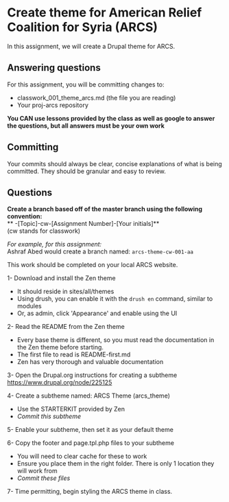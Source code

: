 # Create theme for American Relief Coalition for Syria (ARCS)
In this assignment, we will create a Drupal theme for ARCS.

## Answering questions
For this assignment, you will be committing changes to:
- classwork_001_theme_arcs.md (the file you are reading)
- Your proj-arcs repository

**You CAN use lessons provided by the class as well as google to answer the questions, but all answers must be your own work**  

## Committing
Your commits should always be clear, concise explanations of what is being committed. They should be granular and easy to review.

## Questions
**Create a branch based off of the master branch using the following convention:**  
** -[Topic]-cw-[Assignment Number]-[Your initials]**  
(cw stands for classwork)  

*For example, for this assignment:*  
Ashraf Abed would create a branch named: ```arcs-theme-cw-001-aa```  

This work should be completed on your local ARCS website.  

1- Download and install the Zen theme
  - It should reside in sites/all/themes
  - Using drush, you can enable it with the ```drush en``` command, similar to modules
  - Or, as admin, click 'Appearance' and enable using the UI

2- Read the README from the Zen theme
  - Every base theme is different, so you must read the documentation in the Zen theme before starting.
  - The first file to read is README-first.md
  - Zen has very thorough and valuable documentation

3- Open the Drupal.org instructions for creating a subtheme
https://www.drupal.org/node/225125

4- Create a subtheme named: ARCS Theme (arcs_theme)  
  - Use the STARTERKIT provided by Zen  
  - *Commit this subtheme*  

5- Enable your subtheme, then set it as your default theme  

6- Copy the footer and page.tpl.php files to your subtheme
  - You will need to clear cache for these to work
  - Ensure you place them in the right folder. There is only 1 location they will work from  
  - *Commit these files*

7- Time permitting, begin styling the ARCS theme in class.
